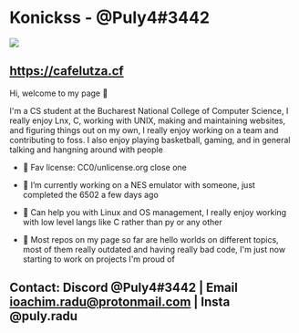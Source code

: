 # Konickss - @Puly4#3442

<img align='center' src='https://github-readme-stats.vercel.app/api?username=KoNickss&show_icons=true&theme=dark'></img>

## https://cafelutza.cf

Hi, welcome to my page 👋

I'm a CS student at the Bucharest National College of Computer Science, I really enjoy Lnx, C, working with UNIX, making and maintaining websites, and figuring things out on my own, I really enjoy working on a team and contributing to foss. I also enjoy playing basketball, gaming, and in general talking and hangning around with people

- 📝 Fav license: CC0/unlicense.org close one

- 🔭 I’m currently working on a NES emulator with someone, just completed the 6502 a few days ago

- 🌲 Can help you with Linux and OS management, I really enjoy working with low level langs like C rather than py or any other

- 📖 Most repos on my page so far are hello worlds on different topics, most of them really outdated and having really bad code, I'm just now starting to work on projects I'm proud of

## Contact: Discord @Puly4#3442 | Email ioachim.radu@protonmail.com | Insta @puly.radu
